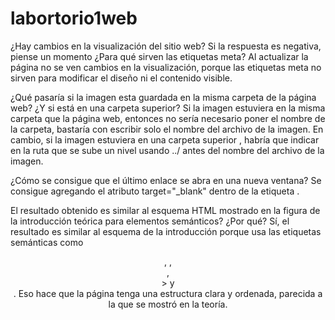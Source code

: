 # labortorio1web
 ¿Hay cambios en la visualización del sitio web? Si la respuesta es negativa, piense un momento ¿Para qué sirven las etiquetas meta? 
 Al actualizar la página no se ven cambios en la visualización, porque las etiquetas meta no sirven para modificar el diseño ni el contenido visible.



 ¿Qué pasaría si la imagen esta guardada 
en la misma carpeta de la página web? ¿Y si está en una carpeta superior? 
 Si la imagen estuviera en la misma carpeta que la página web, entonces no sería necesario poner el nombre de la carpeta,
 bastaría con escribir solo el nombre del archivo de la imagen.
En cambio, si la imagen estuviera en una carpeta superior , habría que indicar en la ruta que se sube un nivel usando ../
antes del nombre del archivo de la imagen.



¿Cómo se consigue que el último enlace se abra en una nueva ventana?
Se consigue agregando el atributo target="_blank" dentro de la etiqueta <a>.


El resultado obtenido es similar al esquema HTML mostrado en la figura de la introducción teórica 
para elementos semánticos? ¿Por qué? 
Sí, el resultado es similar al esquema de la introducción porque usa las etiquetas semánticas como
<header>, , <section>, <article>> y <footer>. Eso hace que la página tenga una estructura clara y ordenada, 
 parecida a la que se mostró en la teoría.
